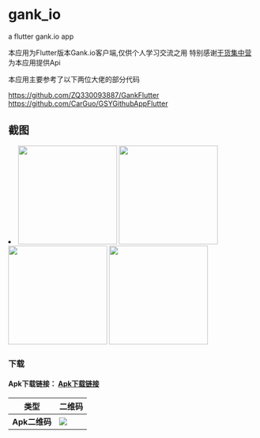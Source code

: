 # gank_io

a flutter gank.io app

本应用为Flutter版本Gank.io客户端,仅供个人学习交流之用
特别感谢[干货集中营](https://gank.io/)为本应用提供Api

本应用主要参考了以下两位大佬的部分代码


https://github.com/ZQ330093887/GankFlutter
https://github.com/CarGuo/GSYGithubAppFlutter


## 截图

<li><img src="https://github.com/txy199292/gank_io/raw/master/screenshot/Screenshot_1539675517.png" width="200px"/>
<img src="https://github.com/txy199292/gank_io/raw/master/screenshot/Screenshot_1539675604.png" width="200px"/>
<img src="https://github.com/txy199292/gank_io/raw/master/screenshot/Screenshot_1539675631.png" width="200px"/>
<img src="https://github.com/txy199292/gank_io/raw/master/screenshot/Screenshot_1539675636.png" width="200px"/></li>



### 下载

#### Apk下载链接： [Apk下载链接](https://fir.im/q5lk)


类型 | 二维码
-------- | ---
**Apk二维码**|![](https://github.com/txy199292/gank_io/raw/master/screenshot/download.png)


